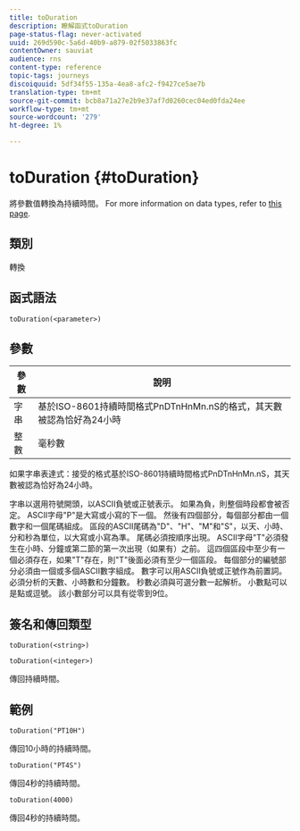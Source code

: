 ```yaml
---
title: toDuration
description: 瞭解函式toDuration
page-status-flag: never-activated
uuid: 269d590c-5a6d-40b9-a879-02f5033863fc
contentOwner: sauviat
audience: rns
content-type: reference
topic-tags: journeys
discoiquuid: 5df34f55-135a-4ea8-afc2-f9427ce5ae7b
translation-type: tm+mt
source-git-commit: bcb8a71a27e2b9e37af7d0260cec04ed0fda24ee
workflow-type: tm+mt
source-wordcount: '279'
ht-degree: 1%

---
```



# toDuration {#toDuration}

將參數值轉換為持續時間。 For more information on data types, refer to [this page](../expression/data-types.md).

## 類別

轉換

## 函式語法

`toDuration(<parameter>)`

## 參數

| 參數 | 說明 |
|--- |--- |
| 字串 | 基於ISO-8601持續時間格式PnDTnHnMn.nS的格式，其天數被認為恰好為24小時 |
| 整數 | 毫秒數 |

如果字串表達式：接受的格式基於ISO-8601持續時間格式PnDTnHnMn.nS，其天數被認為恰好為24小時。

字串以選用符號開頭，以ASCII負號或正號表示。 如果為負，則整個時段都會被否定。 ASCII字母&quot;P&quot;是大寫或小寫的下一個。 然後有四個部分，每個部分都由一個數字和一個尾碼組成。 區段的ASCII尾碼為&quot;D&quot;、&quot;H&quot;、&quot;M&quot;和&quot;S&quot;，以天、小時、分和秒為單位，以大寫或小寫為準。 尾碼必須按順序出現。 ASCII字母&quot;T&quot;必須發生在小時、分鐘或第二節的第一次出現（如果有）之前。 這四個區段中至少有一個必須存在，如果&quot;T&quot;存在，則&quot;T&quot;後面必須有至少一個區段。 每個部分的編號部分必須由一個或多個ASCII數字組成。 數字可以用ASCII負號或正號作為前置詞。 必須分析的天數、小時數和分鐘數。 秒數必須與可選分數一起解析。 小數點可以是點或逗號。 該小數部分可以具有從零到9位。

## 簽名和傳回類型

`toDuration(<string>)`

`toDuration(<integer>)`

傳回持續時間。

## 範例

`toDuration("PT10H")`

傳回10小時的持續時間。

`toDuration("PT4S")`

傳回4秒的持續時間。

`toDuration(4000)`

傳回4秒的持續時間。
